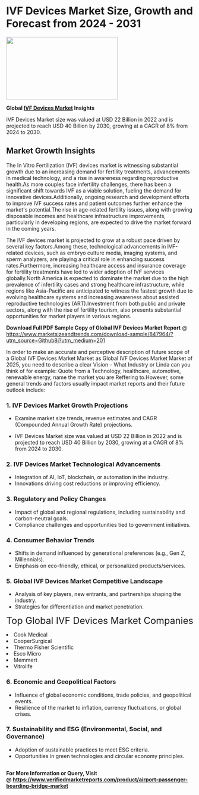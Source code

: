 <H1>IVF Devices Market Size, Growth and Forecast from 2024 - 2031</H1><img class="aligncenter size-medium wp-image-584254" src="https://thirdeyenews.in/wp-content/uploads/2024/09/Global-Market-Research-300x168.jpeg" alt="" width="300" height="168" /><p><strong>Global&nbsp;<a href="https://www.marketsizeandtrends.com/download-sample/847964/?utm_source=Github8j?utm_medium=201">IVF Devices Market</a> Insights</strong></p><p>IVF Devices Market size was valued at USD 22 Billion in 2022 and is projected to reach USD 40 Billion by 2030, growing at a CAGR of 8% from 2024 to 2030.</p><p><h2>Market Growth Insights</h2> <p>The In Vitro Fertilization (IVF) devices market is witnessing substantial growth due to an increasing demand for fertility treatments, advancements in medical technology, and a rise in awareness regarding reproductive health.As more couples face infertility challenges, there has been a significant shift towards IVF as a viable solution, fueling the demand for innovative devices.Additionally, ongoing research and development efforts to improve IVF success rates and patient outcomes further enhance the market's potential.The rise in age-related fertility issues, along with growing disposable incomes and healthcare infrastructure improvements, particularly in developing regions, are expected to drive the market forward in the coming years.</p> <p>The IVF devices market is projected to grow at a robust pace driven by several key factors.Among these, technological advancements in IVF-related devices, such as embryo culture media, imaging systems, and sperm analyzers, are playing a critical role in enhancing success rates.Furthermore, increasing healthcare access and insurance coverage for fertility treatments have led to wider adoption of IVF services globally.North America is expected to dominate the market due to the high prevalence of infertility cases and strong healthcare infrastructure, while regions like Asia-Pacific are anticipated to witness the fastest growth due to evolving healthcare systems and increasing awareness about assisted reproductive technologies (ART).Investment from both public and private sectors, along with the rise of fertility tourism, also presents substantial opportunities for market players in various regions.</p> <p><span class=""><strong>Download Full PDF Sample Copy of Global IVF Devices Market Report</strong> @ <a href="https://www.marketsizeandtrends.com/download-sample/847964/?utm_source=Github8j?utm_medium=201" target="_blank">https://www.marketsizeandtrends.com/download-sample/847964/?utm_source=Github8j?utm_medium=201</a></span></p><p>In order to make an accurate and perceptive description of future scope of a Global&nbsp;IVF Devices Market Market as Global&nbsp;IVF Devices Market Market of 2025, you need to describe a clear Vision &ndash; What Industry or Linda can you think of for example: Quote from a Technology, healthcare, automotive, renewable energy, name the market you are Reffering to.However, some general trends and factors usually impact market reports and their future outlook include:</p><h3>1.&nbsp;<strong>IVF Devices Market Growth Projections</strong></h3><ul><li>Examine market size trends, revenue estimates and CAGR (Compounded Annual Growth Rate) projections.</li><li><p>IVF Devices Market size was valued at USD 22 Billion in 2022 and is projected to reach USD 40 Billion by 2030, growing at a CAGR of 8% from 2024 to 2030.</p></li></ul><h3>2.&nbsp;<strong>IVF Devices Market Technological Advancements</strong></h3><ul><li>Integration of AI, IoT, blockchain, or automation in the industry.</li><li>Innovations driving cost reductions or improving efficiency.</li></ul><h3>3.&nbsp;<strong>Regulatory and Policy Changes</strong></h3><ul><li>Impact of global and regional regulations, including sustainability and carbon-neutral goals.</li><li>Compliance challenges and opportunities tied to government initiatives.</li></ul><h3>4.&nbsp;<strong>Consumer Behavior Trends</strong></h3><ul><li>Shifts in demand influenced by generational preferences (e.g., Gen Z, Millennials).</li><li>Emphasis on eco-friendly, ethical, or personalized products/services.</li></ul><h3>5.&nbsp;<strong>Global IVF Devices Market Competitive Landscape</strong></h3><ul><li>Analysis of key players, new entrants, and partnerships shaping the industry.</li><li>Strategies for differentiation and market penetration.</li></ul><p data-pm-slice="1 1 []"><span style="color: inherit; font-family: inherit; font-size: 25px;">Top Global IVF Devices Market Companies</span></p><div class="" data-test-id=""><p><li>Cook Medical</li><li> CooperSurgical</li><li> Thermo Fisher Scientific</li><li> Esco Micro</li><li> Memmert</li><li> Vitrolife</li></p></div><h3>6.&nbsp;<strong>Economic and Geopolitical Factors</strong></h3><ul><li>Influence of global economic conditions, trade policies, and geopolitical events.</li><li>Resilience of the market to inflation, currency fluctuations, or global crises.</li></ul><h3>7.&nbsp;<strong>Sustainability and ESG (Environmental, Social, and Governance)</strong></h3><ul><li>Adoption of sustainable practices to meet ESG criteria.</li><li>Opportunities in green technologies and circular economy principles.</li></ul><h2><strong style="font-size: 14px;">For More Information or Query, Visit @&nbsp;</strong><a style="background-color: #ffffff; font-size: 14px;" href="https://www.marketsizeandtrends.com/report/ivf-devices-market/" target="_blank">https://www.verifiedmarketreports.com/product/airport-passenger-boarding-bridge-market</a></h2>